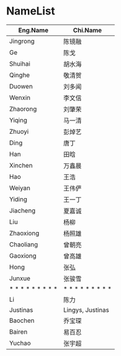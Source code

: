 # NameList
|   Eng.Name    | Chi.Name | 
|---|---| 
| Jingrong  | 陈镜融 |
| Ge  |  陈戈 | 
| Shuihai  | 胡水海 |
| Qinghe  | 敬清贺 |
| Duowen  | 刘多闻 |
| Wenxin  | 李文信 |
| Zhaorong  | 刘肇荣 |
| Yiqing | 马一清 |
| Zhuoyi | 彭焯艺 | 
| Ding  |  唐丁 | 
| Han  |  田晗 | 
| Xinchen  | 万鑫晨 |
| Hao | 王浩 | 
| Weiyan | 王伟俨 |
| Yiding  | 王一丁 |
| Jiacheng  | 夏嘉诚 |
| Liu  |  杨柳 | 
| Zhaoxiong  | 杨照雄 |
| Chaoliang  | 曾朝亮 |
| Gaoxiong  | 曾高雄 |
| Hong  |  张弘 | 
| Junxue  | 张骏雪 |
| * * * * * * * * *  | * * * * * * * * *  |
| Li | 陈力 | 
| Justinas | Lingys, Justinas  | 
| Baochen | 乔宝琛 | 
| Bairen | 易百忍 | 
| Yuchao | 张宇超 | 

